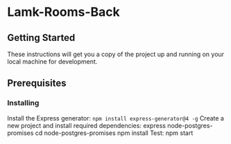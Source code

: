 # Lamk-Rooms-Back
## Getting Started

These instructions will get you a copy of the project up and running on your local machine for development.

## Prerequisites
### Installing
Install the Express generator:
```npm install express-generator@4 -g```
Create a new project and install required dependencies:
express node-postgres-promises
cd node-postgres-promises
npm install
Test:
npm start

